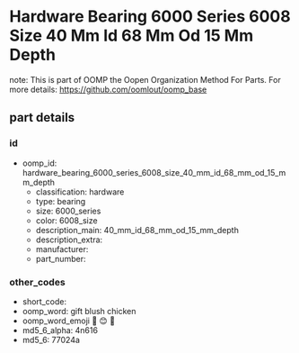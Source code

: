 # Hardware Bearing 6000 Series 6008 Size 40 Mm Id 68 Mm Od 15 Mm Depth  

note: This is part of OOMP the Oopen Organization Method For Parts. For more details: https://github.com/oomlout/oomp_base

##  part details





### id
* oomp_id: hardware_bearing_6000_series_6008_size_40_mm_id_68_mm_od_15_mm_depth
  * classification: hardware
  * type: bearing
  * size: 6000_series
  * color: 6008_size
  * description_main: 40_mm_id_68_mm_od_15_mm_depth
  * description_extra: 
  * manufacturer: 
  * part_number: 

### other_codes
* short_code: 
* oomp_word: gift blush chicken
* oomp_word_emoji :gift: :blush: :chicken:
* md5_6_alpha: 4n616
* md5_6: 77024a